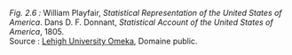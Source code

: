 *Fig. 2.6 :* William Playfair, *Statistical Representation of the United States of America*. Dans D. F. Donnant, *Statistical Account of the United States of America*, 1805.    
Source : [Lehigh University Omeka](https://omeka.lehigh.edu/items/show/3204), Domaine public.